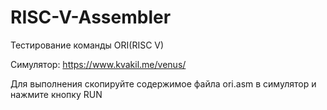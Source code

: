 # RISC-V-Assembler

Тестирование команды ORI(RISC V)

Симулятор: https://www.kvakil.me/venus/

Для выполнения скопируйте содержимое файла ori.asm в симулятор и нажмите кнопку RUN
